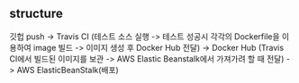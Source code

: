 ## structure
깃헙 push -> Travis CI (테스트 소스 실행 -> 테스트 성공시 각각의 Dockerfile을 이용하여 image 빌드 -> 이미지 생성 후 Docker Hub 전달) -> Docker Hub (Travis CI에서 빌드된 이미지를 보관 -> AWS Elastic Beanstalk에서 가져가려 할 때 전달) -> AWS ElasticBeanStalk(배포)

